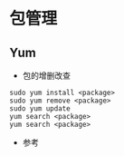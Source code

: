 # 包管理

## Yum

- 包的增删改查
```shell 
sudo yum install <package>  
sudo yum remove <package> 
sudo yum update   
yum search <package>  
yum search <package>  
```

- 参考
